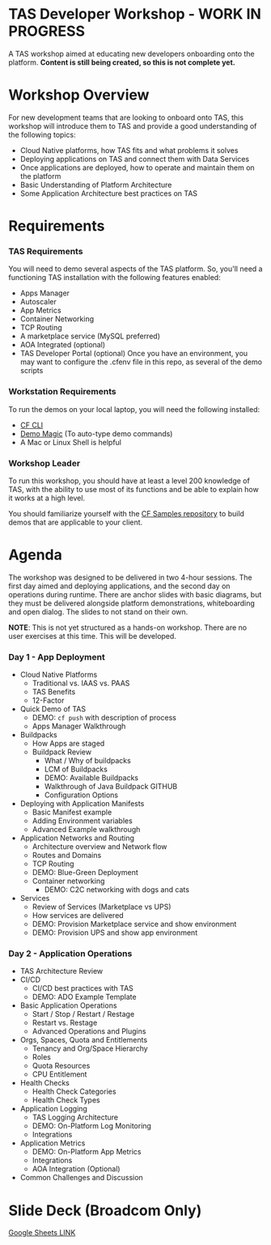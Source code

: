# TAS Developer Workshop - WORK IN PROGRESS
A TAS workshop aimed at educating new developers onboarding onto the platform.  **Content is still being created, so this is not complete yet.**

# Workshop Overview
For new development teams that are looking to onboard onto TAS, this workshop will introduce them to TAS and provide a good understanding of the following topics:
* Cloud Native platforms, how TAS fits and what problems it solves
* Deploying applications on TAS and connect them with Data Services
* Once applications are deployed, how to operate and maintain them on the platform
* Basic Understanding of Platform Architecture
* Some Application Architecture best practices on TAS

# Requirements
### TAS Requirements
You will need to demo several aspects of the TAS platform.  So, you'll need a functioning TAS installation with the following features enabled:
* Apps Manager
* Autoscaler
* App Metrics
* Container Networking
* TCP Routing
* A marketplace service (MySQL preferred)
* AOA Integrated (optional)
* TAS Developer Portal (optional)
Once you have an environment, you may want to configure the .cfenv file in this repo, as several of the demo scripts 

### Workstation Requirements
To run the demos on your local laptop, you will need the following installed:
* [CF CLI](https://github.com/cloudfoundry/cli)
* [Demo Magic](https://github.com/paxtonhare/demo-magic) (To auto-type demo commands)
* A Mac or Linux Shell is helpful

### Workshop Leader
To run this workshop, you should have at least a level 200 knowledge of TAS, with the ability to use most of its functions and be able to explain how it works at a high level.

You should familiarize yourself with the [CF Samples repository](https://github.com/cloudfoundry-samples) to build demos that are applicable to your client.  


# Agenda
The workshop was designed to be delivered in two 4-hour sessions.  The first day aimed and deploying applications, and the second day on operations during runtime.  There are anchor slides with basic diagrams, but they must be delivered alongside platform demonstrations, whiteboarding and open dialog.  The slides to not stand on their own.

**NOTE**: This is not yet structured as a hands-on workshop.  There are no user exercises at this time.  This will be developed.

### Day 1 - App Deployment
* Cloud Native Platforms
  * Traditional vs. IAAS vs. PAAS
  * TAS Benefits
  * 12-Factor
* Quick Demo of TAS
  * DEMO: `cf push` with description of process
  * Apps Manager Walkthrough
* Buildpacks
  * How Apps are staged
  * Buildpack Review
    * What / Why of buildpacks
    * LCM of Buildpacks
    * DEMO: Available Buildpacks
    * Walkthrough of Java Buildpack GITHUB
    * Configuration Options
* Deploying with Application Manifests
  * Basic Manifest example
  * Adding Environment variables
  * Advanced Example walkthrough
* Application Networks and Routing
  * Architecture overview and Network flow
  * Routes and Domains
  * TCP Routing
  * DEMO: Blue-Green Deployment
  * Container networking
    * DEMO: C2C networking with dogs and cats
* Services
  * Review of Services (Marketplace vs UPS)
  * How services are delivered
  * DEMO: Provision Marketplace service and show environment
  * DEMO: Provision UPS and show app environment

### Day 2 - Application Operations
* TAS Architecture Review
* CI/CD
  * CI/CD best practices with TAS
  * DEMO: ADO Example Template
* Basic Application Operations
  * Start / Stop / Restart / Restage
  * Restart vs. Restage
  * Advanced Operations and Plugins
* Orgs, Spaces, Quota and Entitlements
  * Tenancy and Org/Space Hierarchy
  * Roles
  * Quota Resources
  * CPU Entitlement
* Health Checks
  * Health Check Categories
  * Health Check Types
* Application Logging
  * TAS Logging Architecture
  * DEMO: On-Platform Log Monitoring
  * Integrations
* Application Metrics
  * DEMO: On-Platform App Metrics
  * Integrations
  * AOA Integration (Optional)
* Common Challenges and Discussion

# Slide Deck (Broadcom Only)
[Google Sheets LINK](https://docs.google.com/presentation/d/1p4WGFhp0dRnb1-GPNesBubDjfELID5Pz/edit?usp=sharing&ouid=101770750454829329029&rtpof=true&sd=true)

